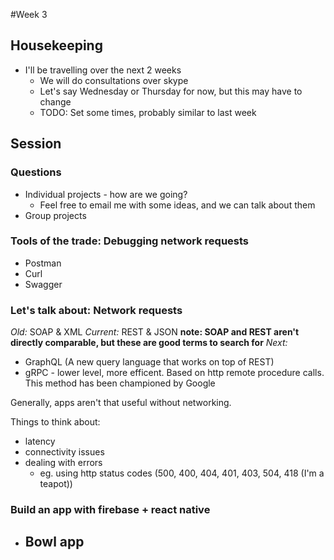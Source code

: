#Week 3

## Housekeeping
- I'll be travelling over the next 2 weeks
  - We will do consultations over skype
  - Let's say Wednesday or Thursday for now, but this may have to change
  - TODO: Set some times, probably similar to last week


## Session

### Questions
- Individual projects - how are we going?
  - Feel free to email me with some ideas, and we can talk about them
- Group projects

### Tools of the trade: Debugging network requests
- Postman
- Curl
- Swagger

### Let's talk about: Network requests

*Old:* SOAP & XML
*Current:* REST & JSON
**note: SOAP and REST aren't directly comparable, but these are good terms to search for**
*Next:*
- GraphQL (A new query language that works on top of REST)
- gRPC - lower level, more efficent. Based on http remote procedure calls. This method has been championed by Google

Generally, apps aren't that useful without networking.

Things to think about:
- latency
- connectivity issues
- dealing with errors
  - eg. using http status codes (500, 400, 404, 401, 403, 504, 418 (I'm a teapot))



### Build an app with firebase + react native
- Bowl app
  -
